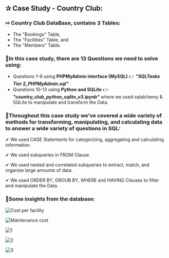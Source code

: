 ## ✰ Case Study - Country Club:

### ⇨ Country Club DataBase, contains 3 Tables: 
   * The "Bookings" Table,
   * The "Facilities" Table, and
   * The "Members" Table.
   
       
### 🌟In this case study, there are 13 Questions we need to solve using: 
   * Questions 1-9 using **PHPMyAdmin interface (MySQL)** 👉 ***"SQLTasks Tier 2_PHPMyAdmin.sql"***
   * Questions 10-13 using **Python and SQLite** 👉 ***"country_club_python_sqlite_v3.ipynb"*** where we used sqlalchemy & SQLite to manipulate and transform the Data.
   
### 🌟Throughout this case study we've covered a wide variety of methods for transforming, manipulating, and calculating data to answer a wide variety of questions in SQL: 
   ✔ We used CASE Statements for categorizing, aggregating and calculating information.
   
   ✔ We used subqueries in FROM Clause.
   
   ✔ We used nested and correlated subqueries to extract, match, and organize large amounts of data.
   
   ✔ We used ORDER BY, GROUB BY, WHERE and HAVING Clauses to filter and manipulate the Data.
   
### 🌟Some insights from the database:

![Cost per facility](https://user-images.githubusercontent.com/67468718/103147177-8bc1a900-4707-11eb-8074-7c4c8abb1b12.JPG)

![Maintenance cost](https://user-images.githubusercontent.com/67468718/103147184-95e3a780-4707-11eb-8f63-ae59c54f35d8.JPG)

   ![1](https://user-images.githubusercontent.com/67468718/103179133-ac8c1a80-483d-11eb-81f3-454fa6091166.JPG)

![2](https://user-images.githubusercontent.com/67468718/103179139-b57cec00-483d-11eb-81fe-90667e0ebc51.JPG)

![3](https://user-images.githubusercontent.com/67468718/103179143-bca3fa00-483d-11eb-8c9f-6eab8ec6e212.JPG)

    

